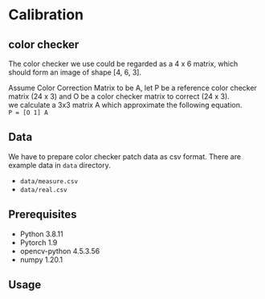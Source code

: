 # Calibration

## color checker
The color checker we use could be regarded as a 4 x 6 matrix, which should form an image of shape [4, 6, 3].

Assume Color Correction Matrix to be A, 
let P be a reference color checker matrix (24 x 3) and O be a color checker matrix to correct (24 x 3).  
we calculate a 3x3 matrix A which approximate the following equation.  
`P = [O 1] A`


## Data
We have to prepare color checker patch data as csv format.
There are example data in `data` directory.
- `data/measure.csv`
- `data/real.csv`  

## Prerequisites
- Python 3.8.11
- Pytorch 1.9
- opencv-python 4.5.3.56
- numpy 1.20.1

## Usage
